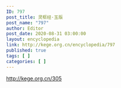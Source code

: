 ```yaml
---
ID: 797
post_title: 灵枢经·玉版
post_name: "797"
author: Editor
post_date: 2020-08-31 03:00:00
layout: encyclopedia
link: http://kege.org.cn/encyclopedia/797
published: true
tags: [ ]
categories: [ ]
---
```

http://kege.org.cn/305